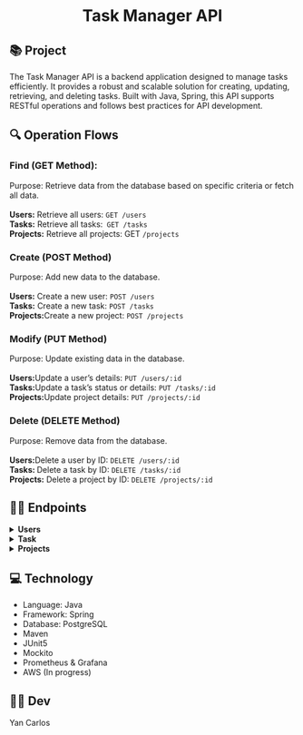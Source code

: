 <h1 align="center">
Task Manager API</h1>

## 📚 Project
The Task Manager API is a backend application designed to manage tasks efficiently. It provides a robust and scalable solution for creating, updating, retrieving, and deleting tasks. Built with Java, Spring, this API supports RESTful operations and follows best practices for API development.

## 🔍 Operation Flows

### Find (GET Method):
Purpose: Retrieve data from the database based on specific criteria or fetch all data. <br> <br>
<strong>Users:</strong> Retrieve all users: ```GET /users``` <br>
<strong>Tasks:</strong> Retrieve all tasks:``` GET /tasks``` <br>
<strong>Projects:</strong> Retrieve all projects: GET ```/projects```<br>

### Create (POST Method)
Purpose: Add new data to the database. <br> <br>
<strong>Users:</strong> Create a new user: ```POST /users``` <br>
<strong>Tasks:</strong> Create a new task: ```POST /tasks``` <br>
<strong>Projects:</strong>Create a new project: ```POST /projects``` <br>

### Modify (PUT Method)
Purpose: Update existing data in the database. <br> <br>
<strong>Users:</strong>Update a user’s details: ```PUT /users/:id```<br>
<strong>Tasks:</strong>Update a task’s status or details: ```PUT /tasks/:id```<br>
<strong>Projects:</strong>Update project details: ```PUT /projects/:id```

### Delete (DELETE Method)
Purpose: Remove data from the database. <br> <br>
<strong>Users:</strong>Delete a user by ID: ```DELETE /users/:id``` <br>
<strong>Tasks: </strong>Delete a task by ID: ```DELETE /tasks/:id``` <br>
<strong>Projects:</strong> Delete a project by ID: ```DELETE /projects/:id``` 

## 👨‍💻 Endpoints

<details>
<summary><b>Users</b></summary>
<img src="./img/img1.png" alt="">
</details>

<details>
<summary><b>Task</b></summary>
<img src="./img/img2.png" alt="">
</details>

<details>
<summary><b>Projects</b></summary>
<img src="./img/img3.png" alt="">
</details>

## 💻 Technology

- Language: Java
- Framework: Spring
- Database: PostgreSQL
- Maven
- JUnit5
- Mockito
- Prometheus & Grafana
- AWS (In progress)

## 👨‍💻 Dev
Yan Carlos

